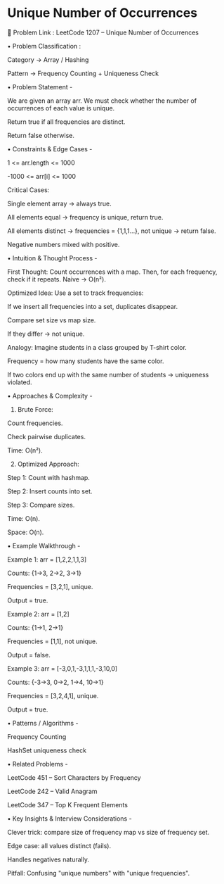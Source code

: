 # Unique Number of Occurrences

🔗 Problem Link : LeetCode 1207 – Unique Number of Occurrences

• Problem Classification :

Category → Array / Hashing

Pattern → Frequency Counting + Uniqueness Check

• Problem Statement -

We are given an array arr.
We must check whether the number of occurrences of each value is unique.

Return true if all frequencies are distinct.

Return false otherwise.

• Constraints & Edge Cases -

1 <= arr.length <= 1000

-1000 <= arr[i] <= 1000

Critical Cases:

Single element array → always true.

All elements equal → frequency is unique, return true.

All elements distinct → frequencies = {1,1,1...}, not unique → return false.

Negative numbers mixed with positive.

• Intuition & Thought Process -

First Thought:
Count occurrences with a map.
Then, for each frequency, check if it repeats.
Naive → O(n²).

Optimized Idea:
Use a set to track frequencies:

If we insert all frequencies into a set, duplicates disappear.

Compare set size vs map size.

If they differ → not unique.

Analogy:
Imagine students in a class grouped by T-shirt color.

Frequency = how many students have the same color.

If two colors end up with the same number of students → uniqueness violated.

• Approaches & Complexity -

1. Brute Force:

Count frequencies.

Check pairwise duplicates.

Time: O(n²).

2. Optimized Approach:

Step 1: Count with hashmap.

Step 2: Insert counts into set.

Step 3: Compare sizes.

Time: O(n).

Space: O(n).

• Example Walkthrough -

Example 1:
arr = [1,2,2,1,1,3]

Counts: {1→3, 2→2, 3→1}

Frequencies = [3,2,1], unique.

Output = true.

Example 2:
arr = [1,2]

Counts: {1→1, 2→1}

Frequencies = [1,1], not unique.

Output = false.

Example 3:
arr = [-3,0,1,-3,1,1,1,-3,10,0]

Counts: {-3→3, 0→2, 1→4, 10→1}

Frequencies = [3,2,4,1], unique.

Output = true.

• Patterns / Algorithms -

Frequency Counting

HashSet uniqueness check

• Related Problems -

LeetCode 451 – Sort Characters by Frequency

LeetCode 242 – Valid Anagram

LeetCode 347 – Top K Frequent Elements

• Key Insights & Interview Considerations -

Clever trick: compare size of frequency map vs size of frequency set.

Edge case: all values distinct (fails).

Handles negatives naturally.

Pitfall: Confusing "unique numbers" with "unique frequencies".